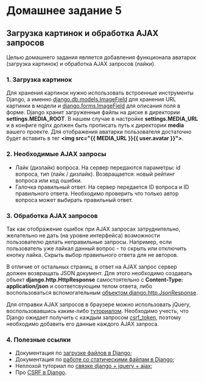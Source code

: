 # Домашнее задание 5

## Загрузка картинок и обработка AJAX запросов

Целью домашнего задания является добавления функционала аватарок (загрузка картинок) и обработка AJAX запросов (лайки).

### 1. Загрузка картинок
Для хранения картинок нужно использовать встроенные инструменты Django, а именно [django.db.models.ImageField](https://docs.djangoproject.com/en/2.0/ref/models/fields/#imagefield) для хранения URL картинки в модели и [django.forms.ImageField](https://docs.djangoproject.com/en/2.0/ref/forms/fields/#imagefield) для описания поля в форме. Django хранит загруженные файлы на диске в директории **settings.MEDIA_ROOT**. В нашем случае в настройке **settings.MEDIA_URL** и в конфиге nginx должен быть прописать путь к директории **media** вашего проекте. Для отображения аватарки пользователя достаточно будет вставить в тег **\<img src="{{ MEDIA_URL }}{{ user.avatar }}"\>**.

### 2. Необходимыe AJAX запросы
- Лайк (дизлайк) вопроса. На сервер передаются параметры: id вопроса, тип (лайк / дизлайк). Возвращается: новый рейтинг вопроса или код ошибки.
- Галочка правильный ответ. На сервер передается ID вопроса и ID правильного ответа. Необходимо проверить что только автор вопроса может выбирать правильный ответ.

### 3. Обработка AJAX запросов
Так как отображение ошибок при AJAX запросах затруднительно, желательно не дать (на уровне интерфейса) возможности пользователю делать неправильные запросы. Например, если пользователь уже лайкал данный вопрос - то скрыть или отключить кнопку лайка. Скрыть выбор правильного ответа для не авторов.

В отличие от остальных страниц, в ответ на AJAX запрос сервер должен возвращать JSON документ. Для этого необходимо создавать объект **django.http.HttpResponse** самостоятельно с **Content-Type: application/json** и соответсвующим телом ответа, либо воспользоваться вспомогательным [объектом django.http.JsonResponse](https://docs.djangoproject.com/en/2.0/ref/request-response/#jsonresponse-objects).

Для отправки AJAX запросов в браузере можно использовать jQuery, воспользовавшись каким-либо [туториалом](http://jquery.page2page.ru/index.php5/Ajax_%D0%B7%D0%B0%D0%BF%D1%80%D0%BE%D1%81_%D0%BC%D0%B5%D1%82%D0%BE%D0%B4%D0%BE%D0%BC_POST).
Необходимо учесть, что Django ожидает получить с каждым запросом [csrf_token](https://docs.djangoproject.com/en/2.0/ref/csrf/#ajax), поэтому необходимо добавить его
данные каждого AJAX запроса.

### 4. Полезные ссылки
- Документация по [загрузке файлов в Django](https://docs.djangoproject.com/en/2.0/ref/forms/fields/#imagefield);
- Документация по [работе со статическими файлам в Django](https://docs.djangoproject.com/en/2.0/howto/static-files/);
- Неплохой туториал по [связке django + jquery + ajax](https://realpython.com/blog/python/django-and-ajax-form-submissions/);
- Про [CSRF в Django](https://docs.djangoproject.com/en/2.0/ref/csrf/).
